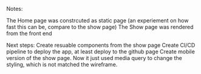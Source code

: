 Notes:

The Home page was constrcuted as static page (an experiement on how fast this can be, compare to the show page)
The Show page was rendered from the front end

Next steps:
Create resuable components from the show page
Create CI/CD pipeline to deploy the app, at least deploy to the github page
Create mobile version of the show page. Now it just used media query to change the styling, which is not matched the wireframe. 
